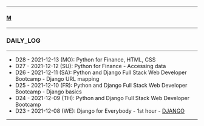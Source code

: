 
---

#### [M](https://github.com/ttltrk/TTT/blob/master/menu.md)

---

### DAILY_LOG

---

- D28 - 2021-12-13 (MO): Python for Finance, HTML, CSS 
- D27 - 2021-12-12 (SU): Python for Finance - Accessing data
- D26 - 2021-12-11 (SA): Python and Django Full Stack Web Developer Bootcamp - Django URL mapping
- D25 - 2021-12-10 (FR): Python and Django Full Stack Web Developer Bootcamp - Django basics
- D24 - 2021-12-09 (TH): Python and Django Full Stack Web Developer Bootcamp
- D23 - 2021-12-08 (WE): Django for Everybody - 1st hour - [DJANGO](https://github.com/ttltrk/TTT/blob/master/PY/WEB/DJANGO/DJANGO.md)

---
